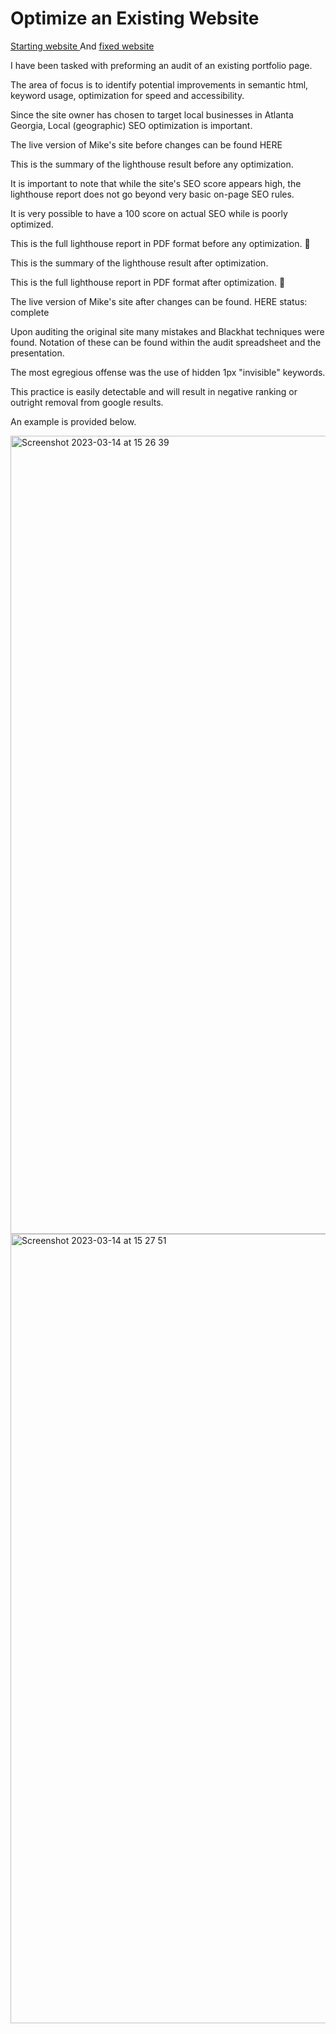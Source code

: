 # Optimize an Existing Website

[Starting website ](https://reliable-pie-3b4f28.netlify.app )
And
[fixed  website ](https://ubiquitous-tartufo-7769b6.netlify.app )


I have been tasked with preforming an audit of an existing portfolio page.

The area of focus is to identify potential improvements in semantic html, keyword usage, optimization for speed and accessibility.

Since the site owner has chosen to target local businesses in Atlanta Georgia, Local (geographic) SEO optimization is important.

The live version of Mike's site before changes can be found HERE

This is the summary of the lighthouse result before any optimization.



It is important to note that while the site's SEO score appears high, the lighthouse report does not go beyond very basic on-page SEO rules.

It is very possible to have a 100 score on actual SEO while is poorly optimized.

This is the full lighthouse report in PDF format before any optimization. 📂

This is the summary of the lighthouse result after optimization.



This is the full lighthouse report in PDF format after optimization. 📂

The live version of Mike's site after changes can be found. HERE status: complete

Upon auditing the original site many mistakes and Blackhat techniques were found. Notation of these can be found within the audit spreadsheet and the presentation.

The most egregious offense was the use of hidden 1px "invisible" keywords.

This practice is easily detectable and will result in negative ranking or outright removal from google results.

An example is provided below.


<img width="1277" alt="Screenshot 2023-03-14 at 15 26 39" src="https://user-images.githubusercontent.com/96380226/225033300-3ad93a1c-f4d5-4ef2-b7c0-9d7079c92c8b.png">
<img width="1263" alt="Screenshot 2023-03-14 at 15 27 51" src="https://user-images.githubusercontent.com/96380226/225033554-820a9a6c-8238-42d7-aecb-b61f5969a13d.png">




